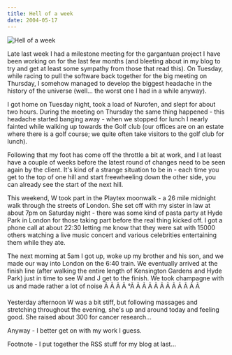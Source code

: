 ```yaml
---
title: Hell of a week
date: 2004-05-17
---
```


![Hell of a week](https://source.unsplash.com/hopX_jpVtRM/1600x900)

Late last week I had a milestone meeting for the gargantuan project I have been working on for the last few months (and bleeting about in my blog to try and get at least some sympathy from those that read this). On Tuesday, while racing to pull the software back together for the big meeting on Thursday, I somehow managed to develop the biggest headache in the history of the universe (well... the worst one I had in a while anyway).

I got home on Tuesday night, took a load of Nurofen, and slept for about two hours. During the meeting on Thursday the same thing happened - this headache started banging away - when we stopped for lunch I nearly fainted while walking up towards the Golf club (our offices are on an estate where there is a golf course; we quite often take visitors to the golf club for lunch).

Following that my foot has come off the throttle a bit at work, and I at least have a couple of weeks before the latest round of changes need to be seen again by the client. It's kind of a strange situation to be in - each time you get to the top of one hill and start freewheeling down the other side, you can already see the start of the next hill.

This weekend, W took part in the Playtex moonwalk - a 26 mile midnight walk through the streets of London. She set off with my sister in law at about 7pm on Saturday night - there was some kind of pasta party at Hyde Park in London for those taking part before the real thing kicked off. I got a phone call at about 22:30 letting me know that they were sat with 15000 others watching a live music concert and various celebrities entertaining them while they ate.

The next morning at 5am I got up, woke up my brother and his son, and we made our way into London on the 6:40 train. We eventually arrived at the finish line (after walking the entire length of Kensington Gardens and Hyde Park) just in time to see W and J get to the finish. We took champagne with us and made rather a lot of noise Ã Ã Ã Ã °Ã Ã Ã Ã Ã Ã Ã Ã Ã Ã Ã Ã 

Yesterday afternoon W was a bit stiff, but following massages and stretching throughout the evening, she's up and around today and feeling good. She raised about 300 for cancer research...

Anyway - I better get on with my work I guess.

Footnote - I put together the RSS stuff for my blog at last...
